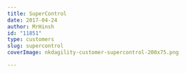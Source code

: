 ```yaml
---
title: SuperControl
date: 2017-04-24
author: MrHinsh
id: "11851"
type: customers
slug: supercontrol
coverImage: nkdagility-customer-supercontrol-200x75.png

---
```








